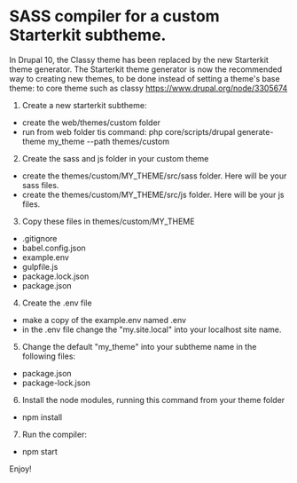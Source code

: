 SASS compiler for a custom Starterkit subtheme.
=============================================

In Drupal 10, the Classy theme has been replaced by the new Starterkit theme generator. The Starterkit theme generator is now the recommended way to creating new themes, to be done instead of setting a theme's base theme: to core theme such as classy
https://www.drupal.org/node/3305674

1. Create a new starterkit subtheme:
  - create the web/themes/custom folder
  - run from web folder tis command: php core/scripts/drupal generate-theme my_theme --path themes/custom

2. Create the sass and js folder in your custom theme
  - create the themes/custom/MY_THEME/src/sass folder. Here will be your sass files.
  - create the themes/custom/MY_THEME/src/js folder. Here will be your js files.

3. Copy these files in themes/custom/MY_THEME
  - .gitignore
  - babel.config.json
  - example.env
  - gulpfile.js
  - package.lock.json
  - package.json

4. Create the .env file
  - make a copy of the example.env named .env
  - in the .env file change the "my.site.local" into your localhost site name.

5. Change the default "my_theme" into your subtheme name in the following files:
  - package.json
  - package-lock.json

6. Install the node modules, running this command from your theme folder
  - npm install

7. Run the compiler:
  - npm start

Enjoy!

